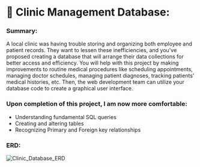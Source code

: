 # 🏥 Clinic Management Database:
### Summary:
A local clinic was having trouble storing and organizing both employee and patient records. They want to lessen these inefficiencies, and you've proposed creating a database that will arrange their data collections for better access and efficiency. You will help with this project by making improvements to routine medical procedures like scheduling appointments, managing doctor schedules, managing patient diagnoses, tracking patients' medical histories, etc.
Then, the web development team can utilize your database code to create a graphical user interface.

### Upon completion of this project, I am now more comfortable:
- Understanding fundamental SQL queries
- Creating and altering tables
- Recognizing Primary and Foreign key relationships

### ERD:
![Clinic_Database_ERD](https://user-images.githubusercontent.com/111383078/204539241-6714ebdf-fc8b-4b55-9a8b-dba2785ec4a5.JPG)
